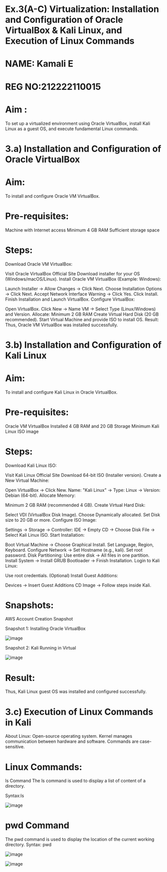 # Ex.3(A-C) Virtualization: Installation and Configuration of Oracle VirtualBox & Kali Linux, and Execution of Linux Commands

# NAME: Kamali E
# REG NO:212222110015

# Aim :
To set up a virtualized environment using Oracle VirtualBox, install Kali Linux as a guest OS, and execute fundamental Linux commands.

# 3.a) Installation and Configuration of Oracle VirtualBox

# Aim:
To install and configure Oracle VM VirtualBox.

# Pre-requisites:
Machine with Internet access Minimum 4 GB RAM Sufficient storage space

# Steps:
Download Oracle VM VirtualBox:

Visit Oracle VirtualBox Official Site Download installer for your OS (Windows/macOS/Linux). Install Oracle VM VirtualBox (Example: Windows):

Launch Installer → Allow Changes → Click Next. Choose Installation Options → Click Next. Accept Network Interface Warning → Click Yes. Click Install. Finish Installation and Launch VirtualBox. Configure VirtualBox:

Open VirtualBox. Click New → Name VM → Select Type (Linux/Windows) and Version. Allocate: Minimum 2 GB RAM Create Virtual Hard Disk (20 GB recommended). Start Virtual Machine and provide ISO to install OS. Result: Thus, Oracle VM VirtualBox was installed successfully.

# 3.b) Installation and Configuration of Kali Linux

# Aim:
To install and configure Kali Linux in Oracle VirtualBox.

# Pre-requisites:
Oracle VM VirtualBox Installed 4 GB RAM and 20 GB Storage Minimum Kali Linux ISO image

# Steps:
Download Kali Linux ISO:

Visit Kali Linux Official Site Download 64-bit ISO (Installer version). Create a New Virtual Machine:

Open VirtualBox → Click New. Name: "Kali Linux" → Type: Linux → Version: Debian (64-bit). Allocate Memory:

Minimum 2 GB RAM (recommended 4 GB). Create Virtual Hard Disk:

Select VDI (VirtualBox Disk Image). Choose Dynamically allocated. Set Disk size to 20 GB or more. Configure ISO Image:

Settings → Storage → Controller: IDE → Empty CD → Choose Disk File → Select Kali Linux ISO. Start Installation:

Boot Virtual Machine → Choose Graphical Install. Set Language, Region, Keyboard. Configure Network → Set Hostname (e.g., kali). Set root password. Disk Partitioning: Use entire disk → All files in one partition. Install System → Install GRUB Bootloader → Finish Installation. Login to Kali Linux:

Use root credentials. (Optional) Install Guest Additions:

Devices → Insert Guest Additions CD Image → Follow steps inside Kali.

# Snapshots:
AWS Account Creation Snapshot

Snapshot 1: Installing Oracle VirtualBox

![image](https://github.com/user-attachments/assets/ad8f10e0-8324-4ee4-b984-1f626e44b686)

Snapshot 2: Kali Running in Virtual

![image](https://github.com/user-attachments/assets/c9a71414-0371-4f66-a7b6-1d2b6a997696)

# Result:
Thus, Kali Linux guest OS was installed and configured successfully.

# 3.c) Execution of Linux Commands in Kali
About Linux:
Open-source operating system. Kernel manages communication between hardware and software. Commands are case-sensitive.

# Linux Commands:
ls Command The ls command is used to display a list of content of a directory.

Syntax:ls

![image](https://github.com/user-attachments/assets/e79a843a-7738-4da9-9df8-3fb93c38a7c4)

# pwd Command 
The pwd command is used to display the location of the current working directory.
Syntax:
pwd

![image](https://github.com/user-attachments/assets/5fc95228-2ec4-453c-9500-23df414bd847)

![image](https://github.com/user-attachments/assets/56f5e9e3-3047-4e65-9352-705e8b0e688c)
